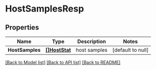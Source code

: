 # HostSamplesResp

## Properties
Name | Type | Description | Notes
------------ | ------------- | ------------- | -------------
**HostSamples** | [**[]HostStat**](HostStat.md) | host samples | [default to null]

[[Back to Model list]](../README.md#documentation-for-models) [[Back to API list]](../README.md#documentation-for-api-endpoints) [[Back to README]](../README.md)


